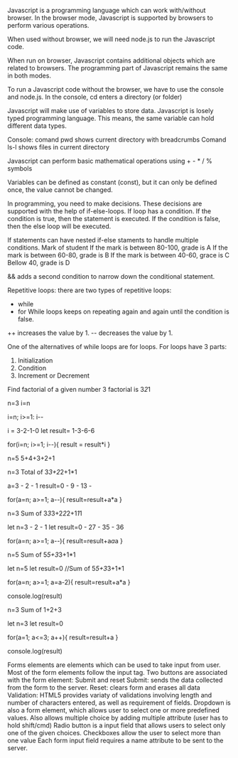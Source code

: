 Javascript is a programming language which can work with/without browser. In the browser mode, Javascript is supported by browsers to perform various operations. 

When used without browser, we will need node.js to run the Javascript code. 

When run on browser, Javascript contains additional objects which are related to browsers. The programming part of Javascript remains the same in both modes. 

To run a Javascript code without the browser, we have to use the console and node.js.
In the console, cd enters a directory (or folder) 

Javascript will make use of variables to store data. 
Javascript is losely typed programming language. This means, the same variable can hold different data types. 

Console: comand pwd shows current directory with breadcrumbs 
Comand ls-l shows files in current directory

Javascript can perform basic mathematical operations using + - * / % symbols

Variables can be defined as constant (const), but it can only be defined once, the value cannot be changed. 

In programming, you need to make decisions. These decisions are supported with the help of if-else-loops. 
If loop has a condition. If the condition is true, then the statement is executed. If the condition is false, then the else loop will be executed. 

If statements can have nested if-else staments to handle multiple conditions. 
Mark of student
If the mark is between 80-100, grade is A
If the mark is between 60-80, grade is B
If the mark is between 40-60, grace is C
Bellow 40, grade is D

&& adds a second condition to narrow down the conditional statement. 

Repetitive loops: there are two types of repetitive loops: 
- while
- for
While loops keeps on repeating again and again until the condition is false. 

++ increases the value by 1. 
-- decreases the value by 1. 

One of the alternatives of while loops are for loops. For loops have 3 parts:
1. Initialization
2. Condition
3. Increment or Decrement

Find factorial of a given number 
3 factorial is 3*2*1

n=3
i=n

i=n; i>=1: i--

i = 3-2-1-0
let result= 1-3-6-6

for(i=n; i>=1; i--){
    result = result*i
}



n=5
5+4+3+2+1


n=3
Total of 3*3+2*2+1*1

a=3 - 2 - 1
result=0 - 9 - 13 - 

for(a=n; a>=1; a--){
    result=result+a*a
}



n=3
Sum of 3*3*3+2*2*2+1*1*1


let n=3 - 2 - 1
let result=0 - 27 - 35 - 36

for(a=n; a>=1; a--){
    result=result+a*a*a
}



n=5
Sum of 5*5+3*3+1*1


let n=5
let result=0
//Sum of 5*5+3*3+1*1

for(a=n; a>=1; a=a-2){
    result=result+a*a
}

console.log(result)



n=3
Sum of 1+2+3

let n=3 
let result=0

for(a=1; a<=3; a++){
    result=result+a
}

console.log(result)

Forms elements are elements which can be used to take input from user. Most of the form elements follow the input tag. 
Two buttons are associated with the form element: Submit and reset 
Submit: sends the data collected from the form to the server. 
Reset: clears form and erases all data
Validation: HTML5 provides variaty of validations involving length and number of characters entered, as well as requirement of fields. 
Dropdown is also a form element, which allows user to select one or more predefined values. Also allows multiple choice by adding multiple attribute (user has to hold shift/cmd)
Radio button is a input field that allows users to select only one of the given choices. 
Checkboxes allow the user to select more than one value
Each form input field requires a name attribute to be sent to the server.